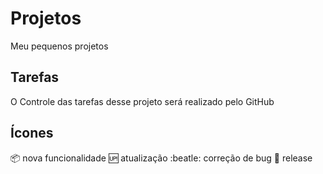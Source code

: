 # Projetos
Meu pequenos projetos 

## Tarefas

O Controle das tarefas desse projeto será realizado pelo GitHub

## Ícones

:package: nova funcionalidade
:up: atualização
:beatle: correção de bug
:checkered_flag: release